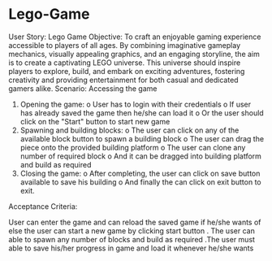 # Lego-Game

User Story: Lego Game
Objective:
To craft an enjoyable gaming experience accessible to players of all ages. By combining imaginative gameplay mechanics, visually appealing graphics, and an engaging storyline, the aim is to create a captivating LEGO universe. This universe should inspire players to explore, build, and embark on exciting adventures, fostering creativity and providing entertainment for both casual and dedicated gamers alike.
Scenario: Accessing the game
1.	Opening the game:
o	User has to login with their credentials
o	If user has already saved the game then he/she can load it
o	Or the user should click on the "Start" button to start new game
2.	Spawning and building blocks:
o	The user can click on any of the available block button to spawn a building block
o	The user can drag the piece onto the provided building platform 
o	The user can clone any number of required block
o	And it can be dragged into building platform and build as required
3.	Closing the game:
o	After completing, the user can click on save button available to save his building
o	And finally the can click on exit button to exit.


Acceptance Criteria: 

User can enter the game and can reload the saved game if he/she wants  of else the user can start a new game by clicking start button . The user can able to spawn any number of blocks and build as required .The user must able to save his/her progress in game and load it whenever he/she wants
